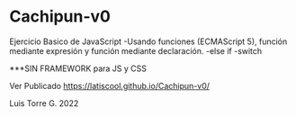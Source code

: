 # Cachipun-v0

Ejercicio Basico de JavaScript
-Usando funciones (ECMAScript 5), función mediante expresión y función mediante declaración.
-else if
-switch 

***SIN FRAMEWORK para JS y CSS

Ver Publicado
https://latiscool.github.io/Cachipun-v0/

Luis Torre G. 2022

  
